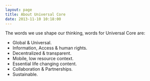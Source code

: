 ```yaml
---
layout: page
title: About Universal Core
date: 2013-11-10 10:18:00
---
```


The words we use shape our thinking, words for Universal Core are:

 * Global & Universal.
 * Information, Access & human rights.
 * Decentralized & transparent.
 * Mobile, low resource context.
 * Essential life changing content.
 * Collaboration & Partnerships.
 * Sustainable.
